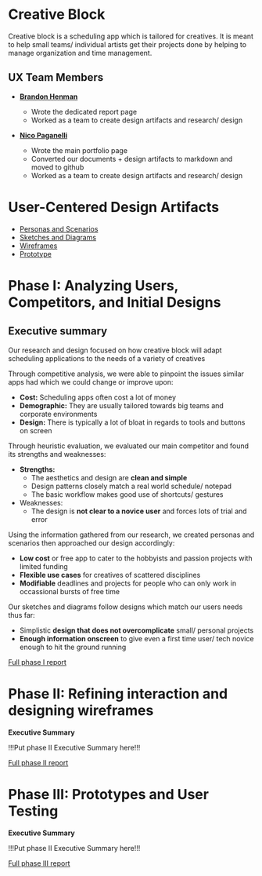 # Creative Block

Creative block is a scheduling app which is tailored for creatives. It is meant to help small teams/ individual artists get their projects done by helping to manage organization and time management.

## UX Team Members

* **[Brandon Henman](https://usabilityengineering.github.io/portfolio-CS-Brandon/)**
  - Wrote the dedicated report page
  - Worked as a team to create design artifacts and research/ design
  
* **[Nico Paganelli](https://usabilityengineering.github.io/ux-journal-the-real-brogrammer/)**
  - Wrote the main portfolio page
  - Converted our documents + design artifacts to markdown and moved to github
  - Worked as a team to create design artifacts and research/ design




# User-Centered Design Artifacts

* [Personas and Scenarios](personas/)
* [Sketches and Diagrams](sketches/)
* [Wireframes](wireframes/)
* [Prototype](#)

# Phase I: Analyzing Users, Competitors, and Initial Designs
## Executive summary 

Our research and design focused on how creative block will adapt scheduling applications to the needs of a variety of creatives


Through competitive analysis, we were able to pinpoint the issues similar apps had which we could change or improve upon:  
- **Cost:** Scheduling apps often cost a lot of money
- **Demographic:** They are usually tailored towards big teams and corporate environments
- **Design:** There is typically a lot of bloat in regards to tools and buttons on screen
  
Through heuristic evaluation, we evaluated our main competitor and found its strengths and weaknesses:  
- **Strengths:**
    - The aesthetics and design are **clean and simple**
    - Design patterns closely match a real world schedule/ notepad
    - The basic workflow makes good use of shortcuts/ gestures
- Weaknesses:
    - The design is **not clear to a novice user** and forces lots of trial and error
  
Using the information gathered from our research, we created personas and scenarios then approached our design accordingly:
- **Low cost** or free app to cater to the hobbyists and passion projects with limited funding
- **Flexible use cases** for creatives of scattered disciplines
- **Modifiable** deadlines and projects for people who can only work in occassional bursts of free time

Our sketches and diagrams follow designs which match our users needs thus far:  
- Simplistic **design that does not overcomplicate** small/ personal projects
- **Enough information onscreen** to give even a first time user/ tech novice enough to hit the ground running


[Full phase I report](phaseI/)

# Phase II: Refining interaction and designing wireframes

**Executive Summary**

!!!Put phase II Executive Summary here!!!

[Full phase II report](phaseII/)

# Phase III: Prototypes and User Testing

**Executive Summary**

!!!Put phase II Executive Summary here!!!

[Full phase III report](phaseIII/)

